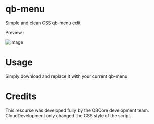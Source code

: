 # qb-menu
Simple and clean CSS qb-menu edit

Preview : 

![image](https://github.com/NevoSwissa/qb-menu/assets/96447671/19fd3318-7948-4b8c-8440-87f1fb11e8d2)

# Usage

Simply download and replace it with your current qb-menu

# Credits

This resourse was developed fully by the QBCore development team. CloudDevelopment only changed the CSS style of the script.
